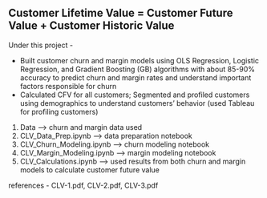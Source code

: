 ## Customer Lifetime Value = Customer Future Value + Customer Historic Value

Under this project -
* Built customer churn and margin models using OLS Regression, Logistic Regression, and Gradient Boosting (GB) algorithms with about 85-90% accuracy to predict churn and margin rates and understand important factors responsible for churn
* Calculated CFV for all customers; Segmented and profiled customers using demographics to understand customers’ behavior (used Tableau for profiling customers)

1. Data --> churn and margin data used
2. CLV_Data_Prep.ipynb --> data preparation notebook
3. CLV_Churn_Modeling.ipynb --> churn modeling notebook
4. CLV_Margin_Modeling.ipynb --> margin modeling notebook
5. CLV_Calculations.ipynb --> used results from both churn and margin models to calculate customer future value

references - CLV-1.pdf, CLV-2.pdf, CLV-3.pdf
